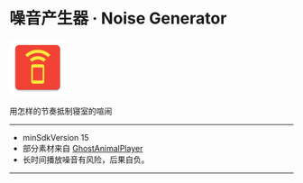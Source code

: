 # 噪音产生器 · Noise Generator

<img src="./app/src/main/ic_launcher-web.png" width="100px"/>

用怎样的节奏抵制寝室的喧闹

---

* minSdkVersion 15
* 部分素材来自 [GhostAnimalPlayer](https://github.com/CDFLS/GhostAnimalPlayer)
* 长时间播放噪音有风险，后果自负。

---